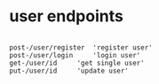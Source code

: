 

#  user endpoints

```

post-/user/register  'register user'
post-/user/login     'login user'
get-/user/id     'get single user'
put-/user/id     'update user'

```